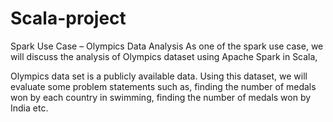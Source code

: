 # Scala-project
Spark Use Case – Olympics Data Analysis
As one of the spark use case, we will discuss the analysis of Olympics dataset using Apache Spark in Scala,

Olympics data set is a publicly available data. Using this dataset, we will evaluate some problem statements such as, finding the number of medals won by each country in swimming, finding the number of medals won by India etc.
